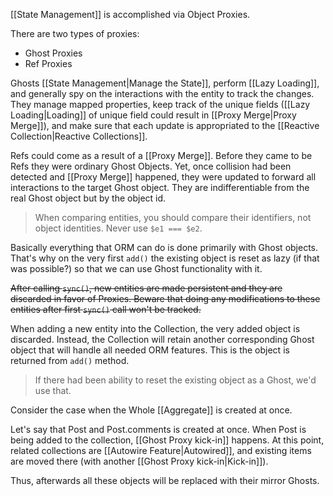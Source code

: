 [[State Management]] is accomplished via Object Proxies.

There are two types of proxies:
- Ghost Proxies
- Ref Proxies

Ghosts [[State Management|Manage the State]], perform [[Lazy Loading]], and generally spy on the interactions with the entity to track the changes. They manage mapped properties, keep track of the unique fields ([[Lazy Loading|Loading]] of unique field could result in [[Proxy Merge|Proxy Merge]]), and make sure that each update is appropriated to the [[Reactive Collection|Reactive Collections]].

Refs could come as a result of a [[Proxy Merge]]. Before they came to be Refs they were ordinary Ghost Objects. Yet, once collision had been detected and [[Proxy Merge]] happened, they were updated to forward all interactions to the target Ghost object. They are indifferentiable from the real Ghost object but by the object id.

> When comparing entities, you should compare their identifiers, not object identities. Never use `$e1 === $e2`.

Basically everything that ORM can do is done primarily with Ghost objects. That's why on the very first `add()` the existing object is reset as lazy (if that was possible?) so that we can use Ghost functionality with it.

<s>After calling `sync()`, new entities are made persistent and they are discarded in favor of Proxies. Beware that doing any modifications to these entities after first `sync()` call won't be tracked.</s>

When adding a new entity into the Collection, the very added object is discarded. Instead, the Collection will retain another corresponding Ghost object that will handle all needed ORM features. This is the object is returned from `add()` method.

> If there had been ability to reset the existing object as a Ghost, we'd use that.

Consider the case when the Whole [[Aggregate]] is created at once.

Let's say that Post and Post.comments is created at once. When Post is being added to the collection, [[Ghost Proxy kick-in]] happens. At this point, related collections are [[Autowire Feature|Autowired]], and existing items are moved there (with another [[Ghost Proxy kick-in|Kick-in]]).

Thus, afterwards all these objects will be replaced with their mirror Ghosts.
